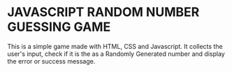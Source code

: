 #   JAVASCRIPT RANDOM NUMBER GUESSING GAME

This is a simple game made with HTML, CSS and Javascript. It collects the user's input, check if it is the as a Randomly Generated number and display the error or success message.